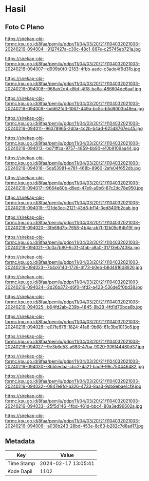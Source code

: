 # Hasil

## Foto C Plano

https://sirekap-obj-formc.kpu.go.id/8faa/pemilu/pdpr/11/04/03/20/21/1104032021003-20240216-094004--9127427a-c30c-48c1-867e-c25745eb721a.jpg

https://sirekap-obj-formc.kpu.go.id/8faa/pemilu/pdpr/11/04/03/20/21/1104032021003-20240216-094007--d999b0f0-2183-4fbb-aadc-c3ade4f9d31b.jpg

https://sirekap-obj-formc.kpu.go.id/8faa/pemilu/pdpr/11/04/03/20/21/1104032021003-20240216-094008--968ab2d4-d5bf-4ff8-ba6a-486604de6aaf.jpg

https://sirekap-obj-formc.kpu.go.id/8faa/pemilu/pdpr/11/04/03/20/21/1104032021003-20240216-094009--bdd62fd3-1067-449a-bc5c-b5d6003b49ea.jpg

https://sirekap-obj-formc.kpu.go.id/8faa/pemilu/pdpr/11/04/03/20/21/1104032021003-20240216-094011--96378965-2d0a-4c2b-b4ad-625d8767ec45.jpg

https://sirekap-obj-formc.kpu.go.id/8faa/pemilu/pdpr/11/04/03/20/21/1104032021003-20240216-094013--bd71ffca-9757-4859-bb90-e10b9109aa44.jpg

https://sirekap-obj-formc.kpu.go.id/8faa/pemilu/pdpr/11/04/03/20/21/1104032021003-20240216-094016--5da53981-e781-468b-8960-2afe04f652db.jpg

https://sirekap-obj-formc.kpu.go.id/8faa/pemilu/pdpr/11/04/03/20/21/1104032021003-20240216-094017--9664e80b-d9ed-47e9-a9b6-87c2dc78e950.jpg

https://sirekap-obj-formc.kpu.go.id/8faa/pemilu/pdpr/11/04/03/20/21/1104032021003-20240216-094019--f21de3cc-2121-43d8-bf14-3ed840fb2cab.jpg

https://sirekap-obj-formc.kpu.go.id/8faa/pemilu/pdpr/11/04/03/20/21/1104032021003-20240216-094020--3fb68d7b-7658-4b4a-ab7f-12b05c84b19f.jpg

https://sirekap-obj-formc.kpu.go.id/8faa/pemilu/pdpr/11/04/03/20/21/1104032021003-20240216-094021--0c0a7b80-6c31-4fab-a8a0-31713eb7438a.jpg

https://sirekap-obj-formc.kpu.go.id/8faa/pemilu/pdpr/11/04/03/20/21/1104032021003-20240216-094023--7b4c6140-1726-4f73-b0eb-b8d4616d8826.jpg

https://sirekap-obj-formc.kpu.go.id/8faa/pemilu/pdpr/11/04/03/20/21/1104032021003-20240216-094024--2d26b372-d6f0-4fd2-a423-536de5f0bd38.jpg

https://sirekap-obj-formc.kpu.go.id/8faa/pemilu/pdpr/11/04/03/20/21/1104032021003-20240216-094025--b94fd2ab-239b-4845-8b28-4fd1d70bca6b.jpg

https://sirekap-obj-formc.kpu.go.id/8faa/pemilu/pdpr/11/04/03/20/21/1104032021003-20240216-094026--e07fe676-1824-41a6-9b68-61c3be1013c6.jpg

https://sirekap-obj-formc.kpu.go.id/8faa/pemilu/pdpr/11/04/03/20/21/1104032021003-20240216-094027--9e3b6d53-a683-47ba-9020-306f44480d37.jpg

https://sirekap-obj-formc.kpu.go.id/8faa/pemilu/pdpr/11/04/03/20/21/1104032021003-20240216-094030--8b55edaa-cbc2-4a21-bac9-99c750446482.jpg

https://sirekap-obj-formc.kpu.go.id/8faa/pemilu/pdpr/11/04/03/20/21/1104032021003-20240216-094032--0847e8fd-a326-4733-8aa3-9db9ebae1cf9.jpg

https://sirekap-obj-formc.kpu.go.id/8faa/pemilu/pdpr/11/04/03/20/21/1104032021003-20240216-094033--25f5d146-4fbd-461d-bbc4-80a3ed96602a.jpg

https://sirekap-obj-formc.kpu.go.id/8faa/pemilu/pdpr/11/04/03/20/21/1104032021003-20240216-094006--a038b243-28bd-453e-8c63-b282c7d8ad17.jpg


## Metadata

| Key        | Value               |
| ---------- | ------------------- |
| Time Stamp | 2024-02-17 13:05:41 |
| Kode Dapil | 1102                |



